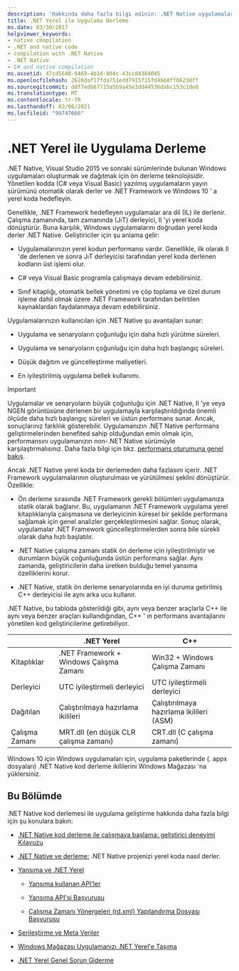 ```yaml
---
description: 'Hakkında daha fazla bilgi edinin: .NET Native uygulamalar derleme'
title: .NET Yerel ile Uygulama Derleme
ms.date: 03/30/2017
helpviewer_keywords:
- native compilation
- .NET and native code
- compilation with .NET Native
- .NET Native
- C# and native compilation
ms.assetid: 47cd5648-9469-4b1d-804c-43cc04384045
ms.openlocfilehash: 2626daf17fda751edd7915f15fd4b68ffb623dff
ms.sourcegitcommit: ddf7edb67715a5b9a45e3dd44536dabc153c1de0
ms.translationtype: MT
ms.contentlocale: tr-TR
ms.lasthandoff: 02/06/2021
ms.locfileid: "99747666"
---
```

# <a name="compiling-apps-with-net-native"></a>.NET Yerel ile Uygulama Derleme

.NET Native, Visual Studio 2015 ve sonraki sürümlerinde bulunan Windows uygulamaları oluşturmak ve dağıtmak için ön derleme teknolojisidir. Yönetilen kodda (C# veya Visual Basic) yazılmış uygulamaların yayın sürümünü otomatik olarak derler ve .NET Framework ve Windows 10 ' a yerel koda hedefleyin.

Genellikle, .NET Framework hedefleyen uygulamalar ara dil (IL) ile derlenir. Çalışma zamanında, tam zamanında (JıT) derleyici, Il 'yi yerel koda dönüştürür. Buna karşılık, Windows uygulamalarını doğrudan yerel koda derler .NET Native. Geliştiriciler için şu anlama gelir:

- Uygulamalarınızın yerel kodun performansı vardır. Genellikle, ilk olarak Il 'de derlenen ve sonra JıT derleyicisi tarafından yerel koda derlenen kodların üst işlemi olur.

- C# veya Visual Basic programla çalışmaya devam edebilirsiniz.

- Sınıf kitaplığı, otomatik bellek yönetimi ve çöp toplama ve özel durum işleme dahil olmak üzere .NET Framework tarafından belirtilen kaynaklardan faydalanmaya devam edebilirsiniz.

Uygulamalarınızın kullanıcıları için .NET Native şu avantajları sunar:

- Uygulama ve senaryoların çoğunluğu için daha hızlı yürütme süreleri.

- Uygulama ve senaryoların çoğunluğu için daha hızlı başlangıç süreleri.

- Düşük dağıtım ve güncelleştirme maliyetleri.

- En iyileştirilmiş uygulama bellek kullanımı.

> [!IMPORTANT]
> Uygulamalar ve senaryoların büyük çoğunluğu için .NET Native, Il 'ye veya NGEN görüntüsüne derlenen bir uygulamayla karşılaştırıldığında önemli ölçüde daha hızlı başlangıç süreleri ve üstün performans sunar. Ancak, sonuçlarınız farklılık gösterebilir. Uygulamanızın .NET Native performans geliştirmelerinden benefited sahip olduğundan emin olmak için, performansını uygulamanızın non-.NET Native sürümüyle karşılaştırmalısınız. Daha fazla bilgi için bkz. [performans oturumuna genel bakış](/visualstudio/profiling/performance-session-overview).

Ancak .NET Native yerel koda bir derlemeden daha fazlasını içerir. .NET Framework uygulamalarının oluşturulması ve yürütülmesi şeklini dönüştürür. Özellikle:

- Ön derleme sırasında .NET Framework gerekli bölümleri uygulamanıza statik olarak bağlanır. Bu, uygulamanın .NET Framework uygulama yerel kitaplıklarıyla çalışmasına ve derleyicinin küresel bir şekilde performans sağlamak için genel analizler gerçekleştirmesini sağlar. Sonuç olarak, uygulamalar .NET Framework güncelleştirmelerden sonra bile sürekli olarak daha hızlı başlatılır.

- .NET Native çalışma zamanı statik ön derleme için iyileştirilmiştir ve durumların büyük çoğunluğunda üstün performans sağlar. Aynı zamanda, geliştiricilerin daha üretken bulduğu temel yansıma özelliklerini korur.

- .NET Native, statik ön derleme senaryolarında en iyi duruma getirilmiş C++ derleyicisi ile aynı arka ucu kullanır.

.NET Native, bu tabloda gösterildiği gibi, aynı veya benzer araçlarla C++ ile aynı veya benzer araçları kullandığından, C++ ' ın performans avantajlarını yönetilen kod geliştiricilerine getirebiliyor.

||.NET Yerel|C++|
|-|----------------------------------------------------------------|-----------|
|Kitaplıklar|.NET Framework + Windows Çalışma Zamanı|Win32 + Windows Çalışma Zamanı|
|Derleyici|UTC iyileştirmeli derleyici|UTC iyileştirmeli derleyici|
|Dağıtılan|Çalıştırılmaya hazırlama ikilileri|Çalıştırılmaya hazırlama ikilileri (ASM)|
|Çalışma Zamanı|MRT.dll (en düşük CLR çalışma zamanı)|CRT.dll (C çalışma zamanı)|

Windows 10 için Windows uygulamaları için, uygulama paketlerinde (. appx dosyaları) .NET Native kod derleme ikililerini Windows Mağazası 'na yüklersiniz.

## <a name="in-this-section"></a>Bu Bölümde

.NET Native kod derlemesi ile uygulama geliştirme hakkında daha fazla bilgi için şu konulara bakın:

- [.NET Native kod derleme ile çalışmaya başlama: geliştirici deneyimi Kılavuzu](getting-started-with-net-native.md)

- [.NET Native ve derleme:](net-native-and-compilation.md) .NET Native projenizi yerel koda nasıl derler.

- [Yansıma ve .NET Yerel](reflection-and-net-native.md)

  - [Yansıma kullanan API'ler](apis-that-rely-on-reflection.md)

  - [Yansıma API'si Başvurusu](net-native-reflection-api-reference.md)

  - [Çalışma Zamanı Yönergeleri (rd.xml) Yapılandırma Dosyası Başvurusu](runtime-directives-rd-xml-configuration-file-reference.md)

- [Serileştirme ve Meta Veriler](serialization-and-metadata.md)

- [Windows Mağazası Uygulamanızı .NET Yerel'e Taşıma](migrating-your-windows-store-app-to-net-native.md)

- [.NET Yerel Genel Sorun Giderme](net-native-general-troubleshooting.md)
